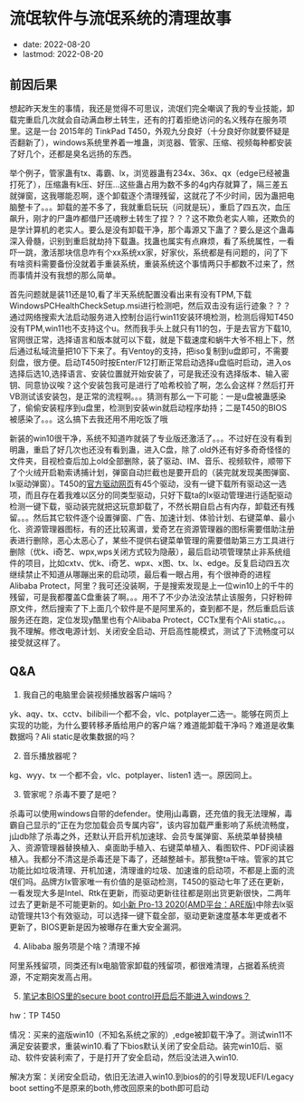 # 流氓软件与流氓系统的清理故事
- date: 2022-08-20
- lastmod: 2022-08-20

## 前因后果

想起昨天发生的事情，我还是觉得不可思议，流氓们完全嘲讽了我的专业技能，卸载完重启几次就会自动满血秽土转生，还有的打着拒绝访问的名义残存在服务项里。这是一台 2015年的 TinkPad T450，外观九分良好（十分良好你就要怀疑是否翻新了），windows系统里养着一堆蛊，浏览器、管家、压缩、视频每种都安装了好几个，还都是臭名远扬的东西。

举个例子，管家蛊有tx、毒霸、lx，浏览器蛊有234x、36x、qx（edge已经被蛊打死了），压缩蛊有k压、好压...这些蛊占用为数不多的4g内存就算了，隔三差五就弹窗，这我哪能忍啊，逐个卸载逐个清理残留，这就花了不少时间，因为蛊把电脑整卡了。。。卸载的差不多了，我就重启玩玩（问就是玩），重启了四五次，血压飙升，刚才的尸蛊咋都借尸还魂秽土转生了捏？？？这不欺负老实人嘛，还欺负的是学计算机的老实人。要么是没有卸载干净，那个毒源又下蛊了？要么是这个蛊毒深入骨髓，识别到重启就劫持下载蛊。找蛊也属实有点麻烦，看了系统属性，一看吓一跳，激活那块信息咋有个xx系统xx家，好家伙，系统都是有问题的，问了下有啥资料需要备份没就着手重装系统，重装系统这个事情两只手都数不过来了，然而事情并没有我想的那么简单。

首先问题就是装11还是10,看了半天系统配置没看出来有没有TPM,下载WindowsPCHealthCheckSetup.msi进行检测吧，然后双击没有运行迹象？？？通过网络搜索大法启动服务进入控制台运行win11安装环境检测，检测后得知T450没有TPM,win11也不支持这个u。然而我手头上就只有11的包，于是去官方下载10,官网很正常，选择语言和版本就可以下载，就是下载速度和蜗牛大爷不相上下，然后通过私域流量把10下下来了。有Ventoy的支持，把iso复制到u盘即可，不需要刻盘，很方便。启动T450时按Enter/F12打断正常启动选择u盘临时启动，进入os选择后选10,选择语言、安装位置就开始安装了，可是我还没有选择版本、输入密钥、同意协议唉？这个安装包我可是进行了哈希校验了啊，怎么会这样？然后打开VB测试该安装包，是正常的流程啊。。。猜测有那么一下可能：一是u盘被蛊感染了，偷偷安装程序到u盘里，检测到安装win就启动程序劫持；二是T450的BIOS被感染了。。。这么搞下去我还用不用吃饭了哦

新装的win10很干净，系统不知道咋就装了专业版还激活了。。。不过好在没有看到明蛊，重启了好几次也还没有看到蛊，进入C盘，除了.old外还有好多奇奇怪怪的文件夹，目视检查后加上old全部删除，装了驱动、IM、音乐、视频软件，顺带下了个火绒开启勒索诱捕计划，弹窗自动拦截也是要开启的（装完就发现美图弹窗、lx驱动弹窗）。T450的[官方驱动网页](https://think.lenovo.com.cn/support/driver/newdriversdownlist.aspx?categoryid=3108778&CODEName=20BU&SearchNodeCC=ThinkPad%20T450&searchType=1&needmt=20BU)有45个驱动，没有一键下载所有驱动这一选项，而且存在着我难以区分的同类型驱动，只好下载ta的lx驱动管理进行适配驱动检测一键下载，驱动装完就把这玩意卸载了，不然长期自启占有内存，卸载还有残留。。。然后其它软件逐个设置弹窗、广告、加速计划、体验计划、右键菜单、最小化、资源管理器图标，有的还比较离谱，爱奇艺在资源管理器的图标需要借助注册表进行删除，恶心太恶心了，某些不提供右键菜单管理的需要借助第三方工具进行删除（优k、i奇艺、wpx,wps关闭方式较为隐蔽），最后启动项管理禁止非系统组件的项目，比如cxtv、优k、i奇艺、wpx、x图、tx、lx、edge。反复启动四五次继续禁止不知道从哪蹦出来的启动项，最后看一眼占用，有个很神奇的进程Alibaba Protect，阿里？我可还没装啊，于是搜索发现是上一位win10上的千牛的残留，可是我都覆盖C盘重装了啊。。。用不了不少办法没法禁止该服务，只好粉碎原文件，然后搜索了下上面几个软件是不是阿里系的，查到都不是，然后重启后该服务还在跑，定位发现y酷里也有个Alibaba Protect，CCTx里有个Ali static。。。我不理解。修改电源计划、关闭安全启动、开启高性能模式，测试了下流畅度可以接受就这样了。

## Q&A

1. 我自己的电脑里会装视频播放器客户端吗？

  yk、aqy、tx、cctv、bilibili一个都不会，vlc、potplayer二选一。能够在网页上实现的功能，为什么要转移矛盾给用户的客户端？难道能卸载干净吗？难道是收集数据吗？Ali static是收集数据的吗？

2. 音乐播放器呢？

  kg、wyy、tx 一个都不会，vlc、potplayer、listen1 选一。原因同上。

3. 管家呢？杀毒不要了是吧？

  杀毒可以使用windows自带的defender。使用j山毒霸，还充值的我无法理解，毒霸自己显示的“正在为您加载会员专属内容”，该内容加载严重影响了系统流畅度，j山db除了杀毒之外，还默认开启开机加速球、会员专属弹窗、系统菜单替换植入、资源管理器替换植入、桌面助手植入、右键菜单植入、看图软件、PDF阅读器植入。我都分不清这是杀毒还是下毒了，还越整越卡。那我整ta干啥。管家的其它功能比如垃圾清理、开机加速，清理谁的垃圾、加速谁的启动项，不都是上面的流氓们吗。品牌方lx管家唯一有价值的是驱动检测，T450的驱动七年了还在更新，一看发现大多是Intel、Rtk在更新，而驱动更新往往都是刚出货更新很快，二两年过去了更新是不可能更新的。如[小新 Pro-13 2020(AMD平台：ARE版)](https://newsupport.lenovo.com.cn/driveList.html?fromsource=driveList&selname=%E5%B0%8F%E6%96%B0%20pro-13%202020(AMD%E5%B9%B3%E5%8F%B0%EF%BC%9AARE%E7%89%88))中除去lx驱动管理共13个有效驱动，可以选择一键下载全部，驱动更新速度基本年更或者不更新了，BIOS更新是因为被曝存在重大安全漏洞。

4. Alibaba 服务项是个啥？清理不掉

  阿里系残留项，同类还有lx电脑管家卸载的残留项，都很难清理，占据着系统资源，不定期突发高占用。

5. [笔记本BIOS里的secure boot control开启后不能进入windows？](https://www.zhihu.com/question/33901807/answer/2634935678)

  hw：TP T450

  情况：买来的盗版win10（不知名系统之家的）,edge被卸载干净了。测试win11不满足安装要求，重装win10.看了下bios默认关闭了安全启动。装完win10后、驱动、软件安装利索了，于是打开了安全启动，然后没法进入win10.

  解决方案：关闭安全启动，依旧无法进入win10.到bios的的引导发现UEFI/Legacy boot setting不是原来的both,修改回原来的both即可启动

